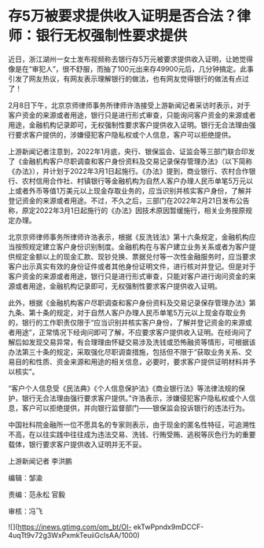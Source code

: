 # 存5万被要求提供收入证明是否合法？律师：银行无权强制性要求提供

近日，浙江湖州一女士发布视频称去银行存5万元被要求提供收入证明，让她觉得像是在“审犯人”，很不舒服，而抽了100元出来存49900元后，几分钟搞定。此事引发了网友热议，有网友表示理解银行的做法，也有网友觉得银行的做法有点过了！

2月8日下午，北京京师律师事务所律师许浩接受上游新闻记者采访时表示，对于客户资金的来源或者用途，银行只是进行形式审查，只能询问客户资金的来源或者用途，金融机构记录即可，无权强制性要求客户提供收入证明。银行无合法理由强行要求客户提供的，涉嫌侵犯客户隐私权或个人信息，客户可以拒绝提供。

上游新闻记者注意到，2022年1月底，央行、银保监会、证监会等三部门联合印发了《金融机构客户尽职调查和客户身份资料及交易记录保存管理办法》（以下简称《办法》），并计划于2022年3月1日起施行。《办法》提到，商业银行、农村合作银行、农村信用合作社、村镇银行等金融机构为自然人客户办理人民币单笔5万元以上或者外币等值1万美元以上现金存取业务的，应当识别并核实客户身份，了解并登记资金的来源或者用途。不过，不久之后，三部门在2022年2月21日发布公告称，原定2022年3月1日起施行的《办法》因技术原因暂缓施行，相关业务按原规定办理。

北京京师律师事务所律师许浩表示，根据《反洗钱法》第十六条规定，金融机构应当按照规定建立客户身份识别制度。金融机构在与客户建立业务关系或者为客户提供规定金额以上的现金汇款、现钞兑换、票据兑付等一次性金融服务时，应当要求客户出示真实有效的身份证件或者其他身份证明文件，进行核对并登记。但是对于客户资金的来源或者用途，银行只是进行形式审查，只能对客户进行询问资金的来源或者用途，金融机构记录即可，无权强制性要求客户提供收入证明。

此外，根据《金融机构客户尽职调查和客户身份资料及交易记录保存管理办法》第九条、第十条的规定，对于自然人客户办理人民币单笔5万元以上现金存取业务的，银行的工作职责仅限于“应当识别并核实客户身份，了解并登记资金的来源或者用途”，正常情况下经询问即可了解，不应要求客户提供收入证明。在经询问了解后如发现交易异常，有合理理由怀疑交易涉及洗钱或恐怖融资等情形，可根据该办法第三十条的规定，采取强化尽职调查措施，包括但不限于“获取业务关系、交易目的和性质、资金来源和用途的相关信息，必要时，要求客户提供证明材料并予以核实”。

“客户个人信息受《民法典》《个人信息保护法》《商业银行法》等法律法规的保护，银行无合法理由强行要求客户提供。”许浩表示，涉嫌侵犯客户隐私权或个人信息，客户可以拒绝提供，并向银行监督部门——银保监会投诉银行的违法行为。

中国社科院金融所一位不愿具名的专家则表示，由于现金的匿名性特征，可追溯性不高，在以往实践中往往成为违法交易、洗钱、行贿受贿、逃税等灰色行为的重要载体，银行要求客户提供收入证明并无不妥。

上游新闻记者 李洪鹏

编辑：邹渝

责编：范永松 官毅

审核：冯飞

![](https://inews.gtimg.com/om_bt/OI-
ekTwPpndx9mDCCF-4uqTt9v72g3WxPxmkTeuiiGcIsAA/1000)

